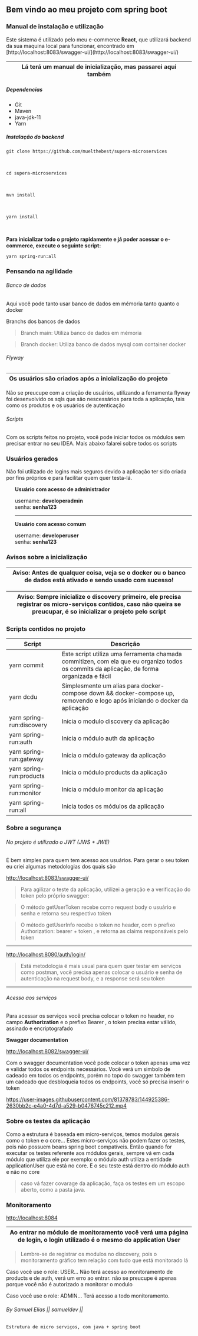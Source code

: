 <h2>Bem vindo ao meu projeto com spring boot</h2>

<div>
<h3>Manual de instalação e utilização</h3>
Este sistema é utilizado pelo meu e-commerce <b>React</b>, que utilizará backend da sua maquina local para funcionar, encontrado em 
[http://localhost:8083/swagger-ui/](http://localhost:8083/swagger-ui/)

| Lá terá um manual de inicialização, mas passarei aqui também |
| ---- |

<h5>Dependencias</h5>

  -   Git
-   Maven
-   java-jdk-11
-   Yarn

 <h5>Instalação do backend</h5>
 
 `git clone https://github.com/muelthebest/supera-microservices`

<br />

`cd supera-microservices`

<br />

`mvn install`

<br />

`yarn install`

<br />

<p>
  <b>
Para inicializar todo o projeto rapidamente e já
poder acessar o e-commerce, execute o seguinte
script:
  </b>
</p>

`yarn spring-run:all`
</div>
<div>
<h3>Pensando na agilidade</h3>

<h6> Banco de dados </h6>

<p>Aqui você pode tanto usar banco de dados em mémoria tanto quanto o docker</p>

<p>Branchs dos bancos de dados</p>

> Branch main: Utiliza banco de dados em mémoria

> Branch docker: Utiliza banco de dados mysql com container docker

<h6>Flyway</h6>

|Os usuários são criados após a inicialização do projeto|
| --- |

<p>Não se preucupe com a criação de usuários,
utilizando a ferramenta flyway foi desenvolvido os sqls que são nescessários
para toda a aplicação, tais como os produtos e os usuários de autenticação</p>

<h6> Scripts </h6>
Com os scripts feitos no projeto, você pode iniciar todos os módulos sem 
precisar entrar no seu IDEA. Mais abaixo falarei sobre todos os scripts

</div>

<div>
<h3>Usuários gerados</h3>

<p>Não foi utilizado de logins mais seguros devido a aplicação ter sido criada por
fins próprios e para facilitar quem quer testa-lá.</p>

<ul>
<p><b>Usuário com acesso de administrador</b></p>
username: <b>developeradmin</b>
<br/>
senha: <b>senha123</b>

<hr/>

<p><b>Usuário com acesso comum</b></p>
username: <b>developeruser</b>
<br/>
  senha: <b>senha123</b>

</ul>

</div>

<div>
<h3>Avisos sobre a inicialização</h3>

|Aviso: Antes de qualquer coisa, veja se o docker ou o banco de dados está ativado e sendo usado com sucesso!|
| --- |

|Aviso: Sempre inicialize o discovery primeiro, ele precisa registrar os micro-serviços contidos, caso não queira se preucupar, é so inicializar o projeto pelo script|
| --- |

</div>

<div>
<h3>Scripts contidos no projeto</h3>

| Script         | Descrição           |
| --------- | -------------- |
| yarn commit          |  Este script utiliza uma ferramenta chamada commitizen, com ela que eu organizo todos os commits da aplicação, de forma organizada e fácil|
| yarn dcdu          | Simplesmente um alias para docker-compose down && docker-compose up, removendo e logo após iniciando o docker da aplicação           |
| yarn spring-run:discovery | Inicia o modulo discovery da aplicação |
| yarn spring-run:auth | Inicia o módulo auth da aplicação |
| yarn spring-run:gateway | Inicia o módulo gateway da aplicação |
| yarn spring-run:products | Inicia o módulo products da aplicação |
| yarn spring-run:monitor | Inicia o módulo monitor da aplicação |
| yarn spring-run:all | Inicia todos os módulos da aplicação |

</div>

<div>
<h3>Sobre a segurança</h3>

<h6>No projeto é utilizado o JWT (JWS + JWE)</h6>

<p>É bem simples para quem tem acesso aos usuários.
Para gerar o seu token eu criei algumas metodologias dos quais são</p>

[http://localhost:8083/swagger-ui/](http://localhost:8083/swagger-ui/)
> Para agilizar o teste da aplicação, utilizei a geração e a verificação do token
> pelo próprio swagger:


> O método getUserToken recebe como request body o usuário e senha
> e retorna seu respectivo token

> O método getUserInfo recebe o token no header, com o prefixo Authorization: bearer + token
> , e retorna as claims responsáveis pelo token

<hr/>

[http://localhost:8080/auth/login/](http://localhost:8080/auth/login/)
> Está metodologia é mais usual para quem quer testar em serviços
> como postman, você precisa apenas colocar o usuário e senha
> de autenticação na request body, e a response será seu token

<hr/>

<h6>Acesso aos serviços</h6>

<p>Para acessar os serviços você precisa colocar o token no header, no campo
<b>Authorization</b> e o prefixo Bearer , o token precisa estar válido, assinado e encriptografado</p>

<p><b>Swagger documentation</b></p>

[http://localhost:8082/swagger-ui/](http://localhost:8082/swagger-ui/)

Com o swagger documentation você pode colocar o token apenas uma vez e validar todos os endpoints necessários. Você verá
um simbolo de cadeado em todos os endpoints, porém no topo do swagger também tem um cadeado que desbloqueia todos os
endpoints, você só precisa inserir o token
  

https://user-images.githubusercontent.com/81378783/144925386-2630bb2c-e4a0-4d7d-a529-b0476745c212.mp4

</div>

<div>
<h3>Sobre os testes da aplicação</h3>

Como a estrutura é baseada em micro-serviços, temos modulos gerais como o token e o core... Estes micro-serviços não
podem fazer os testes, pois não possuem beans spring boot compatíveis. Então quando for executar os testes referente aos
módulos gerais, sempre vá em cada módulo que utiliza ele por exemplo: o módulo auth utiliza a entidade applicationUser
que está no core. E o seu teste está dentro do módulo auth e não no core

> caso vá fazer covarage da aplicação, faça os testes em um escopo aberto, como a pasta java.

</div>

<div>
<h3>Monitoramento</h3>

[http://localhost:8084](http://localhost:8084)

|Ao entrar no módulo de monitoramento você verá uma página de login, o login utilizado é o mesmo do application User|
| --- |

> Lembre-se de registrar os modulos no discovery, pois o monitoramento gráfico tem relação com tudo que está monitorado lá

Caso você use o role: USER... Não terá acesso ao monitoramento de products e de auth, verá um erro ao entrar. não se
preucupe é apenas porque você não é autorizado a monitorar o modulo

Caso você use o role: ADMIN... Terá acesso a todo monitoramento.

</div>

<div>

###### By Samuel Elias || samueldev ||

`Estrutura de micro serviços, com java + spring boot`

</div>
